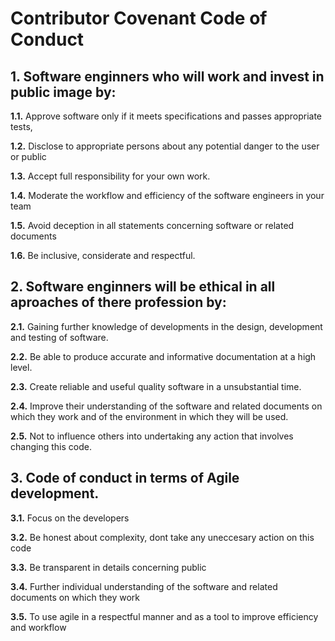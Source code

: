 # Contributor Covenant Code of Conduct

## 1. Software enginners who will work and invest in public image by:

**1.1.** Approve software only if it meets specifications and passes appropriate tests, 

**1.2.**  Disclose to appropriate persons about any potential danger to the user or public

**1.3.** Accept full responsibility for your own work.

**1.4.** Moderate the workflow and efficiency of the software engineers in your team

**1.5.** Avoid deception in all statements concerning software or related documents

**1.6.** Be inclusive, considerate and respectful.

## 2. Software enginners will be ethical in all aproaches of there profession by:

**2.1.** Gaining further knowledge of developments in the design, development and testing of software.

**2.2.** Be able to produce accurate and informative documentation at a high level.

**2.3.** Create reliable and useful quality software in a unsubstantial time.

**2.4.** Improve their understanding of the software and related documents on which they work and of the environment in which they will be used.

**2.5.** Not to influence others into undertaking any action that involves changing this code.

## 3. Code of conduct in terms of Agile development.

**3.1.** Focus on the developers

**3.2.** Be honest about complexity, dont take any uneccesary action on this code 

**3.3.** Be transparent in details concerning public

**3.4.** Further individual understanding of the software and related documents on which they work

**3.5.** To use agile in a respectful manner and as a tool to improve efficiency and workflow
